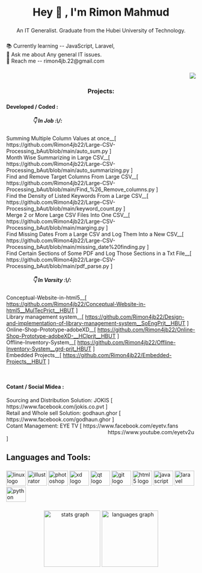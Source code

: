 <h1 align="center">Hey 👋 , I'm Rimon Mahmud</h1>

###

<p align="center">An IT Generalist. Graduate from the Hubei University of Technology.</p>

###

<p align="left">📚 Currently learning -- JavaScript, Laravel,<br>👀 Ask me about Any general IT issues.<br>📩 Reach me -- rimon4jb.22@gmail.com</p>

###

<div align="right">
  <img src="https://visitor-badge.laobi.icu/badge?page_id=Rimon4jb22.Rimon4jb22&"  />
</div>

###

<h3 align="center">Projects:</h3>

###

<p align="left">
<h4>Developed / Coded :</h4>

<h5 style="margin-left: 70px;">👇 In Job :\/:</h5>
Summing Multiple Column Values at once__[ https://github.com/Rimon4jb22/Large-CSV-Processing_bAut/blob/main/auto_sum.py ]<br>
Month Wise Summarizing in Large CSV__[ https://github.com/Rimon4jb22/Large-CSV-Processing_bAut/blob/main/auto_summarizing.py ]<br>
Find and Remove Target Columns From Large CSV__[ https://github.com/Rimon4jb22/Large-CSV-Processing_bAut/blob/main/Find_%26_Remove_columns.py ]<br>
Find the Density of Listed Keywords From a Large CSV__[ https://github.com/Rimon4jb22/Large-CSV-Processing_bAut/blob/main/keyword_count.py ]<br>
Merge 2 or More Large CSV Files Into One CSV__[ https://github.com/Rimon4jb22/Large-CSV-Processing_bAut/blob/main/marging.py ]<br>
Find Missing Dates From a Large CSV and Log Them Into a New CSV__[ https://github.com/Rimon4jb22/Large-CSV-Processing_bAut/blob/main/missing_date%20finding.py ]<br>
Find Certain Sections of Some PDF and Log Those Sections in a Txt File__[ https://github.com/Rimon4jb22/Large-CSV-Processing_bAut/blob/main/pdf_parse.py ]<br>


<h5 style="margin-left: 70px;">👇 In Varsity :\/:</h5>

Conceptual-Website-in-html5__[ https://github.com/Rimon4jb22/Conceptual-Website-in-html5__MulTecPrjct__HBUT ]
<br>Library management system__[ https://github.com/Rimon4jb22/Design-and-implementation-of-library-management-system__SoEngPrjt__HBUT ]
<br>Online-Shop-Prototype-adobeXD__[ https://github.com/Rimon4jb22/Online-Shop-Prototype-adobeXD-__HCIprjt__HBUT ]
<br>Offline-Inventory-System__[ https://github.com/Rimon4jb22/Offline-Inventory-System__grd-prjt_HBUT ]
<br>Embedded Projects__[ https://github.com/Rimon4jb22/Embedded-Projects__HBUT ]<br>

 <br>
<h4>Cotant / Social Midea :</h4>
Sourcing and Distribution Solution: JOKIS [ https://www.facebook.com/jokis.co.pvt ]
<br>  Retail and Whole sell Solution: godhaun.ghor [ https://www.facebook.com/godhaun.ghor ]
<br>  Cotant Management: EYE TV [ https://www.facebook.com/eyetv.fans
<br>    <a style="margin-left: 270px;"> https://www.youtube.com/eyetv2u ]</a>    

</p>

###

<h2 align="left">Languages and Tools:</h2>

###

<div align="left">
  <img src="https://cdn.jsdelivr.net/gh/devicons/devicon/icons/linux/linux-original.svg" height="40" width="52" alt="linux logo"  />
  <img src="https://cdn.jsdelivr.net/gh/devicons/devicon/icons/illustrator/illustrator-plain.svg" height="40" width="52" alt="illustrator logo"  />
  <img src="https://cdn.jsdelivr.net/gh/devicons/devicon/icons/photoshop/photoshop-plain.svg" height="40" width="52" alt="photoshop logo"  />
  <img src="https://cdn.jsdelivr.net/gh/devicons/devicon/icons/xd/xd-plain.svg" height="40" width="52" alt="xd logo"  />
  <img src="https://cdn.jsdelivr.net/gh/devicons/devicon/icons/qt/qt-original.svg" height="40" width="52" alt="qt logo"  />
  <img src="https://cdn.jsdelivr.net/gh/devicons/devicon/icons/git/git-original.svg" height="40" width="52" alt="git logo"  />
  <img src="https://cdn.jsdelivr.net/gh/devicons/devicon/icons/html5/html5-original.svg" height="40" width="52" alt="html5 logo"  />
  <img src="https://cdn.jsdelivr.net/gh/devicons/devicon/icons/javascript/javascript-original.svg" height="40" width="52" alt="javascript logo"  />
  <img src="https://cdn.jsdelivr.net/gh/devicons/devicon/icons/laravel/laravel-plain.svg" height="40" width="52" alt="laravel logo"  />
  <img src="https://cdn.jsdelivr.net/gh/devicons/devicon/icons/python/python-original.svg" height="40" width="52" alt="python logo"  />
</div>

###

<div align="center">
  <img src="https://github-readme-stats.vercel.app/api?hide_title=false&hide_rank=false&show_icons=true&include_all_commits=true&count_private=true&disable_animations=false&theme=gruvbox_light&locale=en&hide_border=false&username=Rimon4jb22" height="150" alt="stats graph"  />
  <img src="https://github-readme-stats.vercel.app/api/top-langs?locale=en&hide_title=false&layout=compact&card_width=320&langs_count=5&hide_border=false&username=Rimon4jb22" height="150" alt="languages graph"  />
</div>

###
